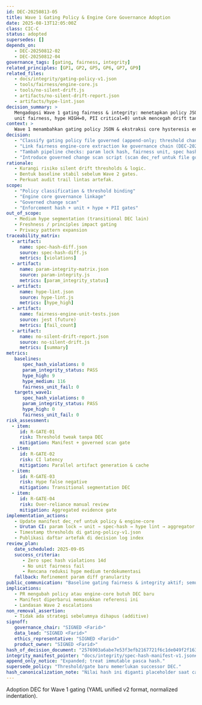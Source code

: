 ```yaml
---
id: DEC-20250813-05
title: Wave 1 Gating Policy & Engine Core Governance Adoption
date: 2025-08-13T12:05:00Z
class: CIC-C
status: adopted
supersedes: []
depends_on:
   - DEC-20250812-02
   - DEC-20250812-04
governance_tags: [gating, fairness, integrity]
related_principles: [GP1, GP2, GP5, GP6, GP7, GP9]
related_files:
   - docs/integrity/gating-policy-v1.json
   - tools/fairness/engine-core.js
   - tools/no-silent-drift.js
   - artifacts/no-silent-drift-report.json
   - artifacts/hype-lint.json
decision_summary: >
   Mengadopsi Wave 1 gating fairness & integrity: menetapkan policy JSON & core engine governed + verifikasi otomatis (spec hash, param lock,
   unit fairness, hype HIGH=0, PII critical=0) untuk mencegah drift tanpa audit.
context: >
   Wave 1 menambahkan gating policy JSON & ekstraksi core hysteresis engine; keduanya perlu governance agar perubahan threshold / logic tersign-off.
decision:
   - "Classify gating policy file governed (append-only; threshold change => DEC baru referensi id ini)."
   - "Link fairness engine-core extraction ke governance chain (DEC-20250812-02 + DEC ini)."
   - "Tambah pipeline checks: param lock hash, fairness unit, spec hash=0 violation, hype HIGH=0, PII critical=0."
   - "Introduce governed change scan script (scan dec_ref untuk file governed)."
rationale:
   - Kurangi risiko silent drift thresholds & logic.
   - Bentuk baseline stabil sebelum Wave 2 gates.
   - Perkuat audit trail lintas artefak.
scope:
   - "Policy classification & threshold binding"
   - "Engine core governance linkage"
   - "Governed change scan"
   - "Enforcement hash + unit + hype + PII gates"
out_of_scope:
   - Medium hype segmentation (transitional DEC lain)
   - Freshness / principles impact gating
   - Privacy pattern expansion
traceability_matrix:
  - artifact:
     name: spec-hash-diff.json
     source: spec-hash-diff.js
     metrics: [violations]
  - artifact:
     name: param-integrity-matrix.json
     source: param-integrity.js
     metrics: [param_integrity_status]
  - artifact:
     name: hype-lint.json
     source: hype-lint.js
     metrics: [hype_high]
  - artifact:
     name: fairness-engine-unit-tests.json
     source: jest (future)
     metrics: [fail_count]
  - artifact:
     name: no-silent-drift-report.json
     source: no-silent-drift.js
     metrics: [summary]
metrics:
   baselines:
      spec_hash_violations: 0
      param_integrity_status: PASS
      hype_high: 9
      hype_medium: 116
      fairness_unit_fail: 0
   targets_wave1:
      spec_hash_violations: 0
      param_integrity_status: PASS
      hype_high: 0
      fairness_unit_fail: 0
risk_assessment:
  - item:
     id: R-GATE-01
     risk: Threshold tweak tanpa DEC
     mitigation: Manifest + governed scan gate
  - item:
     id: R-GATE-02
     risk: CI latency
     mitigation: Parallel artifact generation & cache
  - item:
     id: R-GATE-03
     risk: Hype false negative
     mitigation: Transitional segmentation DEC
  - item:
     id: R-GATE-04
     risk: Over-reliance manual review
     mitigation: Aggregated evidence gate
implementation_actions:
   - Update manifest dec_ref untuk policy & engine-core
   - Urutan CI: param lock → unit → spec-hash → hype lint → aggregator
   - Timestamp thresholds di gating-policy-v1.json
   - Publikasi daftar artefak di decision log index
review_plan:
   date_scheduled: 2025-09-05
   success_criteria:
      - Zero spec hash violations 14d
      - No unit fairness fail
      - Rencana reduksi hype medium terdokumentasi
   fallback: Refinement param diff granularity
public_communication: "Baseline gating fairness & integrity aktif; semua perubahan threshold/core logic wajib DEC & lulus bukti otomatis."
implications:
   - PR mengubah policy atau engine-core butuh DEC baru
   - Manifest diperbarui memasukkan referensi ini
   - Landasan Wave 2 escalations
non_removal_assertion:
   - Tidak ada strategi sebelumnya dihapus (additive)
signoff:
   governance_chair: "SIGNED <Farid>"
   data_lead: "SIGNED <Farid>"
   ethics_representative: "SIGNED <Farid>"
   product_owner: "SIGNED <Farid>"
hash_of_decision_document: "2576903a6abe7e53f3efb2167721f6c1de049f2f163ed9e3b09f90cfd846da15"
integrity_manifest_pointer: "docs/integrity/spec-hash-manifest-v1.json#files[path=docs/governance/dec/DEC-20250813-05-gating-policy-wave1-adoption.md]"
append_only_notice: "Expanded; treat immutable pasca hash."
supersede_policy: "Threshold/gate baru memerlukan successor DEC."
hash_canonicalization_note: "Nilai hash ini diganti placeholder saat canonicalization."
---
```

Adoption DEC for Wave 1 gating (YAML unified v2 format, normalized indentation).
